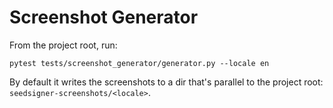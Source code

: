 # Screenshot Generator

From the project root, run:
```
pytest tests/screenshot_generator/generator.py --locale en
```

By default it writes the screenshots to a dir that's parallel to the project root: `seedsigner-screenshots/<locale>`.
